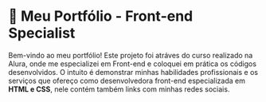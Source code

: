 # 🚀 Meu Portfólio - Front-end Specialist

Bem-vindo ao meu portfólio! Este projeto foi atráves do curso realizado na Alura, onde me especializei em Front-end e coloquei em prática os códigos desenvolvidos.
O intuito é demonstrar minhas habilidades profissionais e os serviços que ofereço como desenvolvedora front-end especializada em **HTML e CSS**, nele contém também links com minhas redes sociais.


